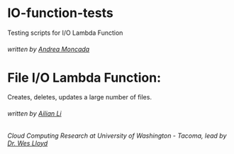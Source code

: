 # IO-function-tests
Testing scripts for I/O Lambda Function
###### written by [Andrea Moncada](https://github.com/andrea206) 

#  File I/O Lambda Function:
Creates, deletes, updates a large number of files.
<br/>

###### written by [Ailian Li](https://github.com/ailian16) 
###### Cloud Computing Research at University of Washington - Tacoma, lead by [Dr. Wes Lloyd](https://github.com/wlloyduw)
<br/>
